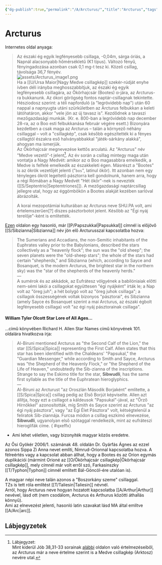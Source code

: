```yaml
---
{"dg-publish":true,"permalink":"/A/Arcturus/","title":"Arcturus","tags":["dg_uploaded"],"created":"2023-10-13T12:49","updated":"2023-11-08T03:31"}
---
```



# Arcturus

Internetes oldal anyaga:
> Az északi ég egyik legfényesebb csillaga, -0,04m, sárga óriás, a Napnál alacsonyabb hőmérsékletű (K1 típus). Változó fényű, fényingadozása azonban csak 0,1 mg-t tesz ki. Közeli csillag, távolsága 36,7 fényév.  
![assets/Arcturus_image1.png](/img/user/A/assets/Arcturus_image1.png)  
> Ha a [[U/Ursa Maior\|Nagy Medve csillagkép]] szekér-rúdját enyhe ívben déli irányba meghosszabbítjuk, az északi ég egyik legfényesebb csillagára, az Ökörhajcsár (Bootes) α-jára, az Arcturus-ra bukkanunk. Az ókori görögség fontos naptár-csillagnak tekintette. Hésziodosz szerint: a téli napforduló (a "legrövidebb nap") után 60 nappal a napnyugta utáni szürkületben az Arcturus felbukkan a keleti látóhatáron, akkor "vele jön az új tavasz is". Kezdődnek a tavaszi mezőgazdasági munkák. (Kr. e. 800-ban a legrövidebb nap december 28-ra, az α Boo esti felbukkanása február végére esett.) Bizonyára kezdetben a csak maga az Arcturus – talán a környező néhány csillaggal – volt a "csillagkép", csak később egészítették ki a fényes csillagtól északra eső halványabbakkal "játék-sárkány alakká", ahogyan ma ismerjük.  
> Az Ökörhajcsár megnevezése kettős arculatú. Az "Arcturus" név "Medve vezető"-t jelent[^1]. Az év során a csillag mintegy maga után vontatja a Nagy Medvét: amikor az α Boo magasabbra emelkedik, a Medve is felfelé emelkedik az északkeleti égen. Másrészt a "Bootes" is az ökrök vezetőjét jelenti ("`bos`", latinul ökör). Itt azonban nem egy tényleges ökröt legeltető pásztorra kell gondolnunk, hanem arra, hogy a régi Rómában a Nagy Medvét "Hét ökör"-nek is nevezték ([[S/Septentrio\|Septemtriones]]). A mezőgazdasági naptárcsillag jellegre utal, hogy az éggömbökön a Bootes alakját kezében sarlóval ábrázolták.  
>
> A korai mezopotámiai kulturában az Arcturus neve SHU.PA volt, ami értelemszerűen\[?\] díszes pásztorbotot jelent. Később az "Égi nyáj terelője"-ként is említették.  

[Ezen](https://en.m.wikisource.org/wiki/1911_Encyclopædia_Britannica/Constellation) oldalon egy hasonló, már [[P/Papszukkal\|Papsukkal]] címnél is előjövő [[S/Sibzianna\|Sibzianna]] név jön elő Arcturusszal kapcsolatba hozva:  
> The Sumerians and Accadians, the non-Semitic inhabitants of the Euphrates valley prior to the Babylonians, described the stars collectively as a "heavenly flock"; the sun was the "old sheep"; the seven planets were the "old-sheep stars"; the whole of the stars had certain "shepherds," and Sibzianna (which, according to Sayce and Bosanquet, is the modern Arcturus, the brightest star in the northern sky) was the "star of the shepherds of the heavenly herds."  
> —  
> A sumérok és az akkádok, az Eufrátesz völgyének a babilóniaiak előtti nem-sémi lakói a csillagokat együttesen "égi nyájként" írták le; a Nap volt az "öreg juh"; a hét bolygó volt az "öreg juhok csillaga"; a csillagok összességének voltak bizonyos "pásztorai", és Sibzianna (amely Sayce és Bosanquet szerint a mai Arcturus, az északi égbolt legfényesebb csillaga) volt "az égi nyáj pásztorainak csillaga".  

#### William Tyler Olcott Star Lore of All Ages...

...című könyvében Richard H. Allen Star Names című könyvének 101. oldalára hivatkozva írja:  
> Al-Biruni mentioned Arcturus as "the Second Calf of the Lion," the star [[S/Spica\|Spica]] representing the First Calf. Allen states that this star has been identified with the Chaldeans' "Papsukal," the "Guardian Messenger," while according to Smith and Sayce, Arcturus was "the Shepherd of the Heavenly Flock," or "the Shepherd of the Life of Heaven," undoubtedly the Sib-zianna of the inscriptions. Strange to say the Eskimo title for the star, **Sibwudli**, has the same first syllable as the title of the Euphratean hieroglyphics.  
> —  
> Al-Biruni az Arcturust "az Oroszlán Második Borjaként" említette, a [[S/Spica\|Spica]] csillag pedig az Első Borjút képviselte. Allen azt állítja, hogy ezt a csillagot a káldeusok "Papsukal"-jával, az "Őrző Hírnökkel" azonosították, míg Smith és Sayce szerint az Arcturus "az égi nyáj pásztora", vagy "az Égi Élet Pásztora" volt, kétségtelenül a feliratok Sib-ziannája. Furcsa módon a csillag eszkimó elnevezése, **Sibwudli**, ugyanolyan első szótaggal rendelkezik, mint az eufráteszi hieroglifák címe.  { #qxeffx}

- Ami lehet véletlen, vagy bizonyíték magyar közös eredetre.

Az Ősi Gyökér 2006/1. számának 48. oldalán Dr. Gyárfás Ágnes az ezzel azonos Sippa Zi Anna nevet említi, Nimrud-Orionnal kapcsolatba hozva. A félreértés vagy a kapcsolat abban állhat, hogy a Bootes és az Orion egymás duplikációi (mármint Orioné az [[O/Ökörhajcsár csillagkép\|Ökörhajcsár csillagkép]], mely címnél már volt erről szó, Farkasinszky [[T/Typhon\|Typhon]] címnél említett Bál-Göncöl-ére utalóan is).  

A magyar népi neve talán azonos a "Boszorkány szeme" csillaggal.  
TZs is tett róla említést [[T/Taliesin\|Taliesin]] névnél.  
Arról, hogy Arcturus neve hogyan hozatott kapcsolatba [[A/Arthur\|Arthur]] nevével, lásd ott (nem csodálom, Arcturus és Arthurus közötti áthallás könnyű).  
Ami az elnevezést jelenti, hasonló latin szavakat lásd MA által említve [[A/Arc\|arc]].  

## Lábjegyzetek

[^1]: Lábjegyzet:  
Mint kiderül Jób 38,31-33 sorainak [alábbi](https://biblehub.com/commentaries/job/38-32.htm) oldalon való értelmezéseiből, az Arcturus már a neve értelme szerint is a Medve csillagkép (Arktosz) nevére utal.  